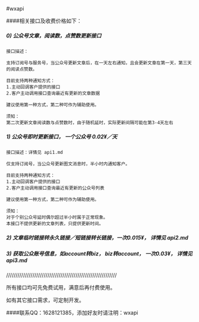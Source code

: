 #wxapi

####相关接口及收费价格如下：

##### 0) 公众号文章，阅读数，点赞数更新接口

```
接口描述：

支持订阅号与服务号，当公众号更新文章后，在一天左右通知，且会更新文章在第一天，第三天的阅读点赞数。

目前支持两种通知方式：
1.主动回调客户提供的接口
2.客户主动调用接口查询最近有更新的文章数据

建议使用第一种方式，第二种可作为辅助使用。

须知：
第二次更新文章阅读数与点赞数时，由于随机延时，实际更新间隔可能在第3-4天左右
```

##### 1) 公众号即时更新接口， 一个公众号 0.02¥／天

```
接口描述：详情见 api1.md

仅支持订阅号，当公众号更新图文消息时，半小时内通知客户。

目前支持两种通知方式：
1.主动回调客户提供的接口
2.客户主动调用接口查询最近有更新的公众号列表

建议使用第一种方式，第二种可作为辅助使用。

须知：
对于个别公众号延时偶尔超过半小时属于正常现象。
本接口不提供更新的文章列表，只提供更新时间。
```

##### 2) 文章临时链接转永久链接／短链接转长链接，一次0.015¥， 详情见 api2.md

##### 3) 获取公众账号信息，如account转biz， biz转account， 一次0.03¥， 详情见 api3.md

///////////////////////////////////////////////////////////

所有接口均可先免费试用，满意后再付费使用。

如有其它接口需求，可定制开发。

####联系QQ：1628121385，添加好友时请注明：wxapi
